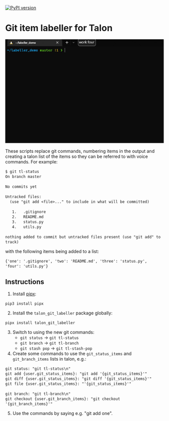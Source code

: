 [![PyPI version](https://badge.fury.io/py/talon-git-labeller.svg)](https://badge.fury.io/py/talon-git-labeller)

# Git item labeller for Talon
![Talon labeller demo gif](https://raw.githubusercontent.com/mrob95/talon-git-labeller/master/images/demo.gif)

These scripts replace git commands, numbering items in the output and creating a talon list of the items so they can be referred to with voice commands. For example:
```
$ git tl-status
On branch master

No commits yet

Untracked files:
  (use "git add <file>..." to include in what will be committed)

   1.   .gitignore
   2.   README.md
   3.   status.py
   4.   utils.py

nothing added to commit but untracked files present (use "git add" to track)
```
with the following items being added to a list:
```
{'one': '.gitignore', 'two': 'README.md', 'three': 'status.py', 'four': 'utils.py'}
```

## Instructions
1. Install [pipx](https://pypa.github.io/pipx/):
```
pip3 install pipx
```
2. Install the `talon_git_labeller` package globally:
```
pipx install talon_git_labeller
```
3. Switch to using the new git commands:
    * `git status` -> `git tl-status`
    * `git branch` -> `git tl-branch`
    * `git stash pop` -> `git tl-stash-pop`
4. Create some commands to use the `git_status_items` and `git_branch_items` lists in talon, e.g.:
```
git status: "git tl-status\n"
git add {user.git_status_items}: "git add '{git_status_items}'"
git diff {user.git_status_items}: "git diff '{git_status_items}'"
git file {user.git_status_items}: "'{git_status_items}'"

git branch: "git tl-branch\n"
git checkout {user.git_branch_items}: "git checkout '{git_branch_items}'"
```
5. Use the commands by saying e.g. "git add one".
